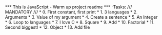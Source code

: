 *** This is JavaScript - Warm up project readme ***
    -Tasks:
           /// MANDATORY ///
        * 0. First constant, first print
        * 1. 3 languages
        * 2. Arguments
        * 3. Value of my argument
        * 4. Create a sentence
        * 5. An Integer
        * 6. Loop to languages
        * 7. I love C
        * 8. Square
        * 9. Add
        * 10. Factorial
        * 11. Second biggest!
        * 12. Object
        * 13. Add file
